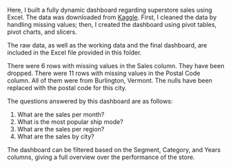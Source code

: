 Here, I built a fully dynamic dashboard regarding superstore sales using Excel. The data was downloaded from [Kaggle](https://www.kaggle.com/datasets/rohitsahoo/sales-forecasting?datasetId=835308&sortBy=voteCount). First, I cleaned the data by handling missing values; then, I created the dashboard using pivot tables, pivot charts, and slicers.

The raw data, as well as the working data and the final dashboard, are included in the Excel file provided in this folder.

There were 6 rows with missing values in the Sales column. They have been dropped.
There were 11 rows with missing values in the Postal Code column. All of them were from Burlington, Vermont. The nulls have been replaced with the postal code for this city.

The questions answered by this dashboard are as follows:
1.	What are the sales per month?
2.	What is the most popular ship mode?
3.	What are the sales per region?
4.	What are the sales by city?

The dashboard can be filtered based on the Segment, Category, and Years columns, giving a full overview over the performance of the store.
